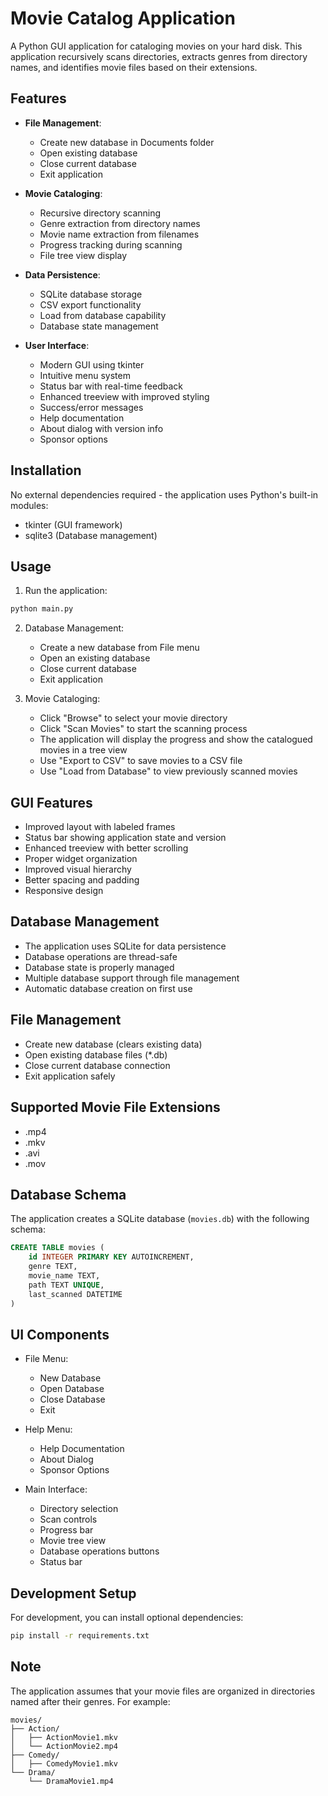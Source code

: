 # Movie Catalog Application

A Python GUI application for cataloging movies on your hard disk. This application recursively scans directories, extracts genres from directory names, and identifies movie files based on their extensions.

## Features

- **File Management**:
  - Create new database in Documents folder
  - Open existing database
  - Close current database
  - Exit application

- **Movie Cataloging**:
  - Recursive directory scanning
  - Genre extraction from directory names
  - Movie name extraction from filenames
  - Progress tracking during scanning
  - File tree view display

- **Data Persistence**:
  - SQLite database storage
  - CSV export functionality
  - Load from database capability
  - Database state management

- **User Interface**:
  - Modern GUI using tkinter
  - Intuitive menu system
  - Status bar with real-time feedback
  - Enhanced treeview with improved styling
  - Success/error messages
  - Help documentation
  - About dialog with version info
  - Sponsor options

## Installation

No external dependencies required - the application uses Python's built-in modules:
- tkinter (GUI framework)
- sqlite3 (Database management)

## Usage

1. Run the application:
```bash
python main.py
```

2. Database Management:
   - Create a new database from File menu
   - Open an existing database
   - Close current database
   - Exit application

3. Movie Cataloging:
   - Click "Browse" to select your movie directory
   - Click "Scan Movies" to start the scanning process
   - The application will display the progress and show the catalogued movies in a tree view
   - Use "Export to CSV" to save movies to a CSV file
   - Use "Load from Database" to view previously scanned movies

## GUI Features

- Improved layout with labeled frames
- Status bar showing application state and version
- Enhanced treeview with better scrolling
- Proper widget organization
- Improved visual hierarchy
- Better spacing and padding
- Responsive design

## Database Management

- The application uses SQLite for data persistence
- Database operations are thread-safe
- Database state is properly managed
- Multiple database support through file management
- Automatic database creation on first use

## File Management

- Create new database (clears existing data)
- Open existing database files (*.db)
- Close current database connection
- Exit application safely

## Supported Movie File Extensions

- .mp4
- .mkv
- .avi
- .mov

## Database Schema

The application creates a SQLite database (`movies.db`) with the following schema:
```sql
CREATE TABLE movies (
    id INTEGER PRIMARY KEY AUTOINCREMENT,
    genre TEXT,
    movie_name TEXT,
    path TEXT UNIQUE,
    last_scanned DATETIME
)
```

## UI Components

- File Menu:
  - New Database
  - Open Database
  - Close Database
  - Exit

- Help Menu:
  - Help Documentation
  - About Dialog
  - Sponsor Options

- Main Interface:
  - Directory selection
  - Scan controls
  - Progress bar
  - Movie tree view
  - Database operations buttons
  - Status bar

## Development Setup

For development, you can install optional dependencies:
```bash
pip install -r requirements.txt
```

## Note

The application assumes that your movie files are organized in directories named after their genres. For example:
```
movies/
├── Action/
│   ├── ActionMovie1.mkv
│   └── ActionMovie2.mp4
├── Comedy/
│   ├── ComedyMovie1.mkv
└── Drama/
    └── DramaMovie1.mp4
```
